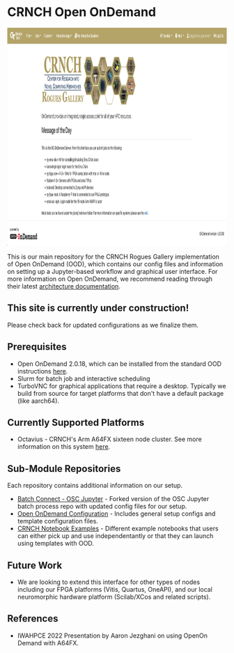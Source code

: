 # CRNCH Open OnDemand

<p class="aligncenter">
    <img alt="CRNCH Open OnDemand" width="800" height="500" src="images/octavius-ood-login.png">
</p>

This is our main repository for the CRNCH Rogues Gallery implementation of Open OnDemand (OOD), which contains our config files and information on setting up a Jupyter-based workflow and graphical user interface. For more information on Open OnDemand, we recommend reading through their latest [architecture documentation](https://osc.github.io/ood-documentation/latest/architecture.html).

## This site is currently under construction!
Please check back for updated configurations as we finalize them.

## Prerequisites
* Open OnDemand 2.0.18, which can be installed from the standard OOD instructions [here](https://osc.github.io/ood-documentation/latest/requirements.html). 
* Slurm for batch job and interactive scheduling
* TurboVNC for graphical applications that require a desktop. Typically we build from source for target platforms that don't have a default package (like aarch64).

## Currently Supported Platforms
* Octavius - CRNCH's Arm A64FX sixteen node cluster. See more information on this system [here](https://gt-crnch-rg.readthedocs.io/en/main/arm/octavius-a64fx-testbed.html).

## Sub-Module Repositories
Each repository contains additional information on our setup. 
* [Batch Connect - OSC Jupyter](https://github.com/gt-crnch-rg/bc_osc_jupyter) - Forked version of the OSC Jupyter batch process repo with updated config files for our setup.
* [Open OnDemand Configuration](https://github.com/gt-crnch-rg/crnch-ood-config) - Includes general setup configs and template configuration files.
* [CRNCH Notebook Examples]() - Different example notebooks that users can either pick up and use independentantly or that they can launch using templates with OOD.

## Future Work
* We are looking to extend this interface for other types of nodes including our FPGA platforms (Vitis, Quartus, OneAPI), and our local neuromorphic hardware platform (Scilab/XCos and related scripts). 

## References
* IWAHPCE 2022 Presentation by Aaron Jezghani on using OpenOn Demand with A64FX.
